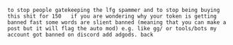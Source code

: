 ```to stop people gatekeeping the lfg spammer and to stop being buying this shit for 150   if you are wondering why your token is getting banned fast some words are slient banned (meaning that you can make a post but it will flag the auto mod) e.g. like gg/ or tools/bots my account got banned on discord add adgods. back ```
